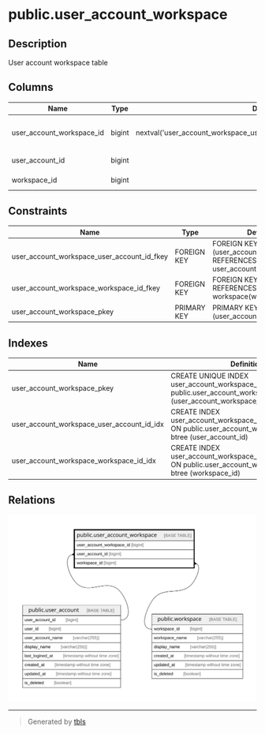 # public.user_account_workspace

## Description

User account workspace table

## Columns

| Name                      | Type   | Default                                                                   | Nullable | Children | Parents                                       | Comment                   |
| ------------------------- | ------ | ------------------------------------------------------------------------- | -------- | -------- | --------------------------------------------- | ------------------------- |
| user_account_workspace_id | bigint | nextval('user_account_workspace_user_account_workspace_id_seq'::regclass) | false    |          |                                               | User account workspace ID |
| user_account_id           | bigint |                                                                           | false    |          | [public.user_account](public.user_account.md) | User account ID           |
| workspace_id              | bigint |                                                                           | false    |          | [public.workspace](public.workspace.md)       | Workspace ID              |

## Constraints

| Name                                        | Type        | Definition                                                             |
| ------------------------------------------- | ----------- | ---------------------------------------------------------------------- |
| user_account_workspace_user_account_id_fkey | FOREIGN KEY | FOREIGN KEY (user_account_id) REFERENCES user_account(user_account_id) |
| user_account_workspace_workspace_id_fkey    | FOREIGN KEY | FOREIGN KEY (workspace_id) REFERENCES workspace(workspace_id)          |
| user_account_workspace_pkey                 | PRIMARY KEY | PRIMARY KEY (user_account_workspace_id)                                |

## Indexes

| Name                                       | Definition                                                                                                               |
| ------------------------------------------ | ------------------------------------------------------------------------------------------------------------------------ |
| user_account_workspace_pkey                | CREATE UNIQUE INDEX user_account_workspace_pkey ON public.user_account_workspace USING btree (user_account_workspace_id) |
| user_account_workspace_user_account_id_idx | CREATE INDEX user_account_workspace_user_account_id_idx ON public.user_account_workspace USING btree (user_account_id)   |
| user_account_workspace_workspace_id_idx    | CREATE INDEX user_account_workspace_workspace_id_idx ON public.user_account_workspace USING btree (workspace_id)         |

## Relations

![er](public.user_account_workspace.svg)

---

> Generated by [tbls](https://github.com/k1LoW/tbls)
